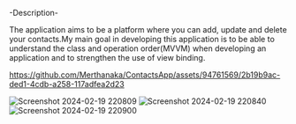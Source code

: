 -Description-


The application aims to be a platform where you can add, update and delete your contacts.My main goal in developing this application is to be able to understand the class and
operation order(MVVM) when developing an application and to strengthen the use of view binding.


https://github.com/Merthanaka/ContactsApp/assets/94761569/2b19b9ac-ded1-4cdb-a258-117adfea2d23


![Screenshot 2024-02-19 220809](https://github.com/Merthanaka/ContactsApp/assets/94761569/993b1172-c4f1-4a58-8523-2b4b89f5c50c)
![Screenshot 2024-02-19 220840](https://github.com/Merthanaka/ContactsApp/assets/94761569/fc37286a-a901-463b-9717-4f41297a54e4)
![Screenshot 2024-02-19 220900](https://github.com/Merthanaka/ContactsApp/assets/94761569/d01471a2-b658-48e6-ab07-540fcf57e987)






